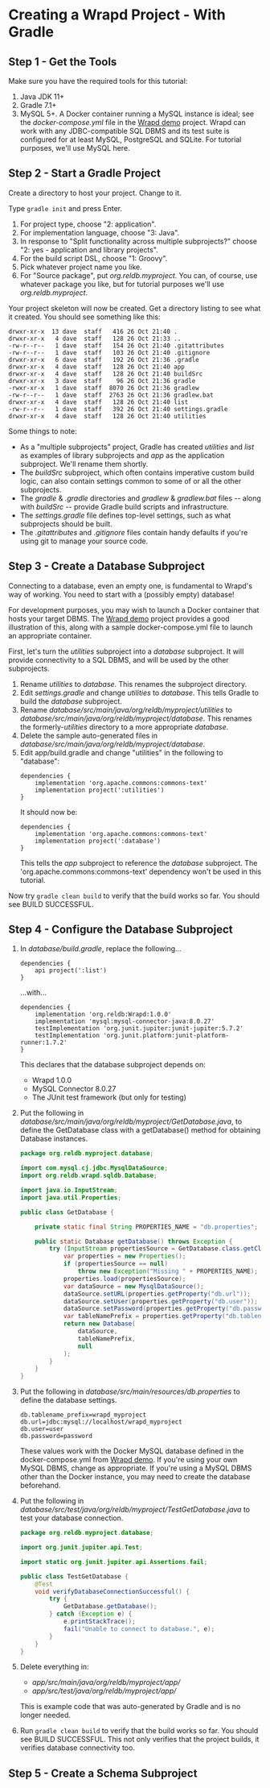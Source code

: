 Creating a Wrapd Project - With Gradle
======================================

## Step 1 - Get the Tools ##

Make sure you have the required tools for this tutorial:

1. Java JDK 11+
2. Gradle 7.1+
3. MySQL 5+.
   A Docker container running a MySQL instance is ideal; see the *docker-compose.yml* file in the [Wrapd demo](https://github.com/DaveVoorhis/Wrapd-demo) project. Wrapd can work with any JDBC-compatible SQL DBMS and its test suite is configured for at least MySQL, PostgreSQL and SQLite. For tutorial purposes, we'll use MySQL here.

## Step 2 - Start a Gradle Project ##

Create a directory to host your project. Change to it.

Type ```gradle init``` and press Enter.

1. For project type, choose "2: application".
2. For implementation language, choose "3: Java". 
3. In response to "Split functionality across multiple subprojects?" choose "2: yes - application and library projects". 
4. For the build script DSL, choose "1: Groovy". 
5. Pick whatever project name you like. 
6. For "Source package", put *org.reldb.myproject*. You can, of course, use whatever package you like, but for tutorial purposes we'll use *org.reldb.myproject*.

Your project skeleton will now be created. Get a directory listing to see what it created. You should see something like this:

```
drwxr-xr-x  13 dave  staff   416 26 Oct 21:40 .
drwxr-xr-x   4 dave  staff   128 26 Oct 21:33 ..
-rw-r--r--   1 dave  staff   154 26 Oct 21:40 .gitattributes
-rw-r--r--   1 dave  staff   103 26 Oct 21:40 .gitignore
drwxr-xr-x   6 dave  staff   192 26 Oct 21:36 .gradle
drwxr-xr-x   4 dave  staff   128 26 Oct 21:40 app
drwxr-xr-x   4 dave  staff   128 26 Oct 21:40 buildSrc
drwxr-xr-x   3 dave  staff    96 26 Oct 21:36 gradle
-rwxr-xr-x   1 dave  staff  8070 26 Oct 21:36 gradlew
-rw-r--r--   1 dave  staff  2763 26 Oct 21:36 gradlew.bat
drwxr-xr-x   4 dave  staff   128 26 Oct 21:40 list
-rw-r--r--   1 dave  staff   392 26 Oct 21:40 settings.gradle
drwxr-xr-x   4 dave  staff   128 26 Oct 21:40 utilities
```

Some things to note:
- As a "multiple subprojects" project, Gradle has created *utilities* and *list* as examples of library subprojects and *app* as the application subproject. We'll rename them shortly. 
- The *buildSrc* subproject, which often contains imperative custom build logic, can also contain settings common to some of or all the other subprojects. 
- The *gradle* & *.gradle* directories and *gradlew* & *gradlew.bat* files -- along with *buildSrc* -- provide Gradle build scripts and infrastructure. 
- The *settings.gradle* file defines top-level settings, such as what subprojects should be built. 
- The *.gitattributes* and *.gitignore* files contain handy defaults if you're using git to manage your source code.

## Step 3 - Create a Database Subproject ##

Connecting to a database, even an empty one, is fundamental to Wrapd's way of working. 
You need to start with a (possibly empty) database!

For development purposes, you may wish to launch a Docker container that hosts your
target DBMS. The [Wrapd demo](https://github.com/DaveVoorhis/Wrapd-demo) project provides a 
good illustration of this, along with a sample docker-compose.yml file to launch an appropriate container.

First, let's turn the *utilities* subproject into a *database* subproject. It will provide connectivity
to a SQL DBMS, and will be used by the other subprojects.

1. Rename *utilities* to *database*. This renames the subproject directory.
2. Edit *settings.gradle* and change *utilities* to *database*. This tells Gradle to build the *database* subproject.
3. Rename *database/src/main/java/org/reldb/myproject/utilities* to *database/src/main/java/org/reldb/myproject/database*. This renames the formerly-*utilities* directory to a more appropriate *database*.
4. Delete the sample auto-generated files in *database/src/main/java/org/reldb/myproject/database*.
5. Edit app/build.gradle and change "utilities" in the following to "database":
   ```
   dependencies {
       implementation 'org.apache.commons:commons-text'
       implementation project(':utilities')
   }
   ```
   It should now be:
   ```
   dependencies {
       implementation 'org.apache.commons:commons-text'
       implementation project(':database') 
   }
   ```
   This tells the *app* subproject to reference the *database* subproject. The 'org.apache.commons:commons-text' dependency won't be used in this tutorial.

Now try ```gradle clean build``` to verify that the build works so far. You should see BUILD SUCCESSFUL.

## Step 4 - Configure the Database Subproject ##

1. In *database/build.gradle*, replace the following...
   ```
   dependencies {
       api project(':list')
   }
   ```
   ...with...
   ```
   dependencies {
       implementation 'org.reldb:Wrapd:1.0.0'
       implementation 'mysql:mysql-connector-java:8.0.27'
       testImplementation 'org.junit.jupiter:junit-jupiter:5.7.2'
       testImplementation 'org.junit.platform:junit-platform-runner:1.7.2'
   }
   ```
   This declares that the database subproject depends on:
   - Wrapd 1.0.0
   - MySQL Connector 8.0.27
   - The JUnit test framework (but only for testing)


2. Put the following in *database/src/main/java/org/reldb/myproject/GetDatabase.java*, to define the GetDatabase class with a getDatabase() method for obtaining Database instances.

   ```java
   package org.reldb.myproject.database;

   import com.mysql.cj.jdbc.MysqlDataSource;
   import org.reldb.wrapd.sqldb.Database;
   
   import java.io.InputStream;
   import java.util.Properties;
   
   public class GetDatabase {
   
       private static final String PROPERTIES_NAME = "db.properties";
   
       public static Database getDatabase() throws Exception {
           try (InputStream propertiesSource = GetDatabase.class.getClassLoader().getResourceAsStream(PROPERTIES_NAME)) {
               var properties = new Properties();
               if (propertiesSource == null)
                   throw new Exception("Missing " + PROPERTIES_NAME);
               properties.load(propertiesSource);
               var dataSource = new MysqlDataSource();
               dataSource.setURL(properties.getProperty("db.url"));
               dataSource.setUser(properties.getProperty("db.user"));
               dataSource.setPassword(properties.getProperty("db.password"));
               var tableNamePrefix = properties.getProperty("db.tablename_prefix", "");
               return new Database(
                   dataSource,
                   tableNamePrefix,
                   null
               );
           }
       }
   }
   ```

3. Put the following in *database/src/main/resources/db.properties* to define the database settings.

   ```
   db.tablename_prefix=wrapd_myproject
   db.url=jdbc:mysql://localhost/wrapd_myproject
   db.user=user
   db.password=password
   ```
   
   These values work with the Docker MySQL database defined in the docker-compose.yml from [Wrapd demo](https://github.com/DaveVoorhis/Wrapd-demo). If you're using your own MySQL DBMS, change as appropriate. If you're using a MySQL DBMS other than the Docker instance, you may need to create the database beforehand.

4. Put the following in *database/src/test/java/org/reldb/myproject/TestGetDatabase.java* to test your database connection.

   ```java
   package org.reldb.myproject.database;
   
   import org.junit.jupiter.api.Test;
   
   import static org.junit.jupiter.api.Assertions.fail;
   
   public class TestGetDatabase {
       @Test
       void verifyDatabaseConnectionSuccessful() {
           try {
               GetDatabase.getDatabase();
           } catch (Exception e) {
               e.printStackTrace();
               fail("Unable to connect to database.", e);
           }
       }
   }
   ```

5. Delete everything in:
   - *app/src/main/java/org/reldb/myproject/app/*
   - *app/src/test/java/org/reldb/myproject/app/*

   This is example code that was auto-generated by Gradle and is no longer needed.

6. Run ```gradle clean build``` to verify that the build works so far. You should see BUILD SUCCESSFUL. This not only verifies that the project builds, it verifies database connectivity too.

## Step 5 - Create a Schema Subproject ##
